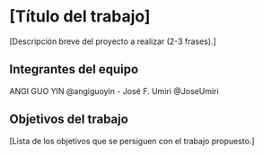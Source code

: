 # [Título del trabajo]

[Descripción breve del proyecto a realizar (2-3 frases).]

## Integrantes del equipo

ANGI GUO YIN @angiguoyin - José F. Umiri @JoseUmiri

## Objetivos del trabajo

[Lista de los objetivos que se persiguen con el trabajo propuesto.]
